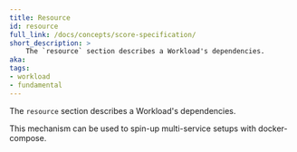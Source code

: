 ```yaml
---
title: Resource
id: resource
full_link: /docs/concepts/score-specification/
short_description: >
    The `resource` section describes a Workload's dependencies.
aka:
tags:
- workload
- fundamental
---
```


The `resource` section describes a Workload's dependencies.

<!--more-->

This mechanism can be used to spin-up multi-service setups with docker-compose.